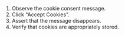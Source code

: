 1. Observe the cookie consent message.
2. Click "Accept Cookies".
3. Assert that the message disappears.
4. Verify that cookies are appropriately stored.
